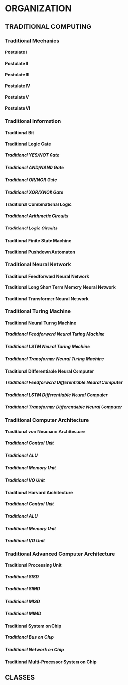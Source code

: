 # ORGANIZATION

## TRADITIONAL COMPUTING

### Traditional Mechanics

#### Postulate I

#### Postulate II

#### Postulate III

#### Postulate IV

#### Postulate V

#### Postulate VI

### Traditional Information

#### Traditional Bit

#### Traditional Logic Gate

##### Traditional YES/NOT Gate

##### Traditional AND/NAND Gate

##### Traditional OR/NOR Gate

##### Traditional XOR/XNOR Gate

#### Traditional Combinational Logic

##### Traditional Arithmetic Circuits

##### Traditional Logic Circuits

#### Traditional Finite State Machine

#### Traditional Pushdown Automaton

### Traditional Neural Network

#### Traditional Feedforward Neural Network

#### Traditional Long Short Term Memory Neural Network

#### Traditional Transformer Neural Network

### Traditional Turing Machine

#### Traditional Neural Turing Machine

##### Traditional Feedforward Neural Turing Machine

##### Traditional LSTM Neural Turing Machine

##### Traditional Transformer Neural Turing Machine

#### Traditional Differentiable Neural Computer

##### Traditional Feedforward Differentiable Neural Computer

##### Traditional LSTM Differentiable Neural Computer

##### Traditional Transformer Differentiable Neural Computer

### Traditional Computer Architecture

#### Traditional von Neumann Architecture

##### Traditional Control Unit

##### Traditional ALU

##### Traditional Memory Unit

##### Traditional I/O Unit

#### Traditional Harvard Architecture

##### Traditional Control Unit

##### Traditional ALU

##### Traditional Memory Unit

##### Traditional I/O Unit

### Traditional Advanced Computer Architecture

#### Traditional Processing Unit

##### Traditional SISD

##### Traditional SIMD

##### Traditional MISD

##### Traditional MIMD

#### Traditional System on Chip

##### Traditional Bus on Chip

##### Traditional Network on Chip

#### Traditional Multi-Processor System on Chip

## CLASSES

